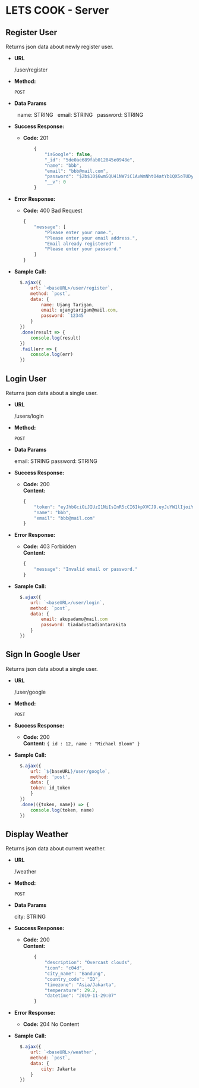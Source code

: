 # LETS COOK - Server

**Register User**
----
  Returns json data about newly register user.

* **URL**

  /user/register

* **Method:**

  `POST`

* **Data Params**

  &nbsp; name: STRING
  &nbsp; email: STRING
  &nbsp; password: STRING

* **Success Response:**

  * **Code:** 201 <br />
    ```javascript
        {
            "isGoogle": false,
            "_id": "5de0ae689fab012045e0948e",
            "name": "bbb",
            "email": "bbb@mail.com",
            "password": "$2b$10$6wmSQU41NW7iC1AvWmNhtO4atYb1QX5oTUDy0QdvWNFBStTVWQIIq",
            "__v": 0
        }
    ```
* **Error Response:**

  * **Code:** 400 Bad Request <br />
    ```javascript
    {
        "message": [
            "Please enter your name.",
            "Please enter your email address.",
            "Email already registered"
            "Please enter your password."
        ]
    }
    ```

* **Sample Call:**

  ```javascript
    $.ajax({
        url: `<baseURL>/user/register`,
        method: `post`,
        data: {
            name: Ujang Tarigan,
            email: ujangtarigan@mail.com, 
            password: `12345`
        }
    })
    .done(result => {
        console.log(result)
    })
    .fail(err => {
        console.log(err)
    })
  ```
  
  
**Login User**
----
  Returns json data about a single user.

* **URL**

  /users/login

* **Method:**

  `POST`

* **Data Params**

  email: STRING
  password: STRING

* **Success Response:**

  * **Code:** 200 <br />
    **Content:** 
    ```javascript
    {
        "token": "eyJhbGciOiJIUzI1NiIsInR5cCI6IkpXVCJ9.eyJuYW1lIjoiYmJiIiwiZW1haWwiOiJiYmJAbWFpbC5jb20iLCJpZCI6IjVkZTBhZTY4OWZhYjAxMjA0NWUwOTQ4ZSIsImlhdCI6MTU3NTAwNzE3NiwiZXhwIjoxNTc1MDkzNTc2fQ.1YSl0xcpDT_HxPUPjgp5I7HPH4Liezt-xFwFPROuQ24",
        "name": "bbb",
        "email": "bbb@mail.com"
    }
    ```
 
* **Error Response:**

  * **Code:** 403 Forbidden <br />
    **Content:** 
    ```javascript
    {
        "message": "Invalid email or password."
    }
    ```

* **Sample Call:**

  ```javascript
    $.ajax({
        url: `<baseURL>/user/login`,
        method: `post`,
        data: {
            email: akupadamu@mail.com
            password: tiadadustadiantarakita
        }
    })
  ```

**Sign In Google User**
----
  Returns json data about a single user.

* **URL**

  /user/google

* **Method:**

  `POST`

* **Success Response:**

  * **Code:** 200 <br />
    **Content:** `{ id : 12, name : "Michael Bloom" }`
 

* **Sample Call:**

  ```javascript
    $.ajax({
        url: `${baseURL}/user/google`,
        method: 'post',
        data: {
        token: id_token
        }
    })
    .done(({token, name}) => {
        console.log(token, name)
    })
  ```

**Display Weather**
----
  Returns json data about current weather.

* **URL**

  /weather

* **Method:**

  `POST`

* **Data Params**

  city: STRING

* **Success Response:**

  * **Code:** 200 <br />
    **Content:** 
    ```javascript
        {
            "description": "Overcast clouds",
            "icon": "c04d",
            "city_name": "Bandung",
            "country_code": "ID",
            "timezone": "Asia/Jakarta",
            "temperature": 29.2,
            "datetime": "2019-11-29:07"
        }
    ```
 
* **Error Response:**

  * **Code:** 204 No Content <br />

* **Sample Call:**

  ```javascript
    $.ajax({
        url: `<baseURL>/weather`,
        method: `post`,
        data: {
            city: Jakarta
        }
    })
  ```

